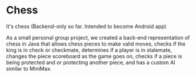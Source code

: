 # Chess
It's chess
(Backend-only so far. Intended to become Android app)

As a small personal group project, we created a back-end representation of chess in Java that allows chess pieces to make valid moves, checks if the king is in check or checkmate, determines if a player is in stalemate, changes the piece scoreboard as the game goes on, checks if a piece is being protected and or protecting another piece, and has a custom AI similar to MiniMax.
